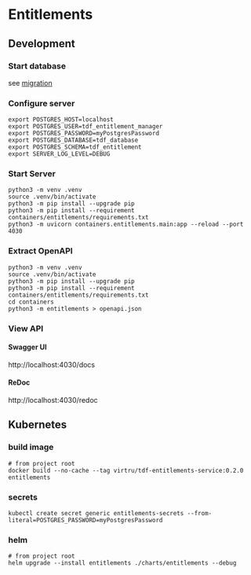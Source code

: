 # Entitlements

## Development

### Start database

see [migration](../migration/README.md)

### Configure server
```shell
export POSTGRES_HOST=localhost
export POSTGRES_USER=tdf_entitlement_manager
export POSTGRES_PASSWORD=myPostgresPassword
export POSTGRES_DATABASE=tdf_database
export POSTGRES_SCHEMA=tdf_entitlement
export SERVER_LOG_LEVEL=DEBUG
```

### Start Server
```shell
python3 -m venv .venv
source .venv/bin/activate
python3 -m pip install --upgrade pip
python3 -m pip install --requirement containers/entitlements/requirements.txt
python3 -m uvicorn containers.entitlements.main:app --reload --port 4030
```

### Extract OpenAPI
```shell
python3 -m venv .venv
source .venv/bin/activate
python3 -m pip install --upgrade pip
python3 -m pip install --requirement containers/entitlements/requirements.txt
cd containers
python3 -m entitlements > openapi.json
```

### View API

#### Swagger UI
http://localhost:4030/docs

#### ReDoc
http://localhost:4030/redoc

## Kubernetes

### build image
```shell
# from project root
docker build --no-cache --tag virtru/tdf-entitlements-service:0.2.0 entitlements
```

### secrets
```shell
kubectl create secret generic entitlements-secrets --from-literal=POSTGRES_PASSWORD=myPostgresPassword
```

### helm
```shell
# from project root
helm upgrade --install entitlements ./charts/entitlements --debug
```
